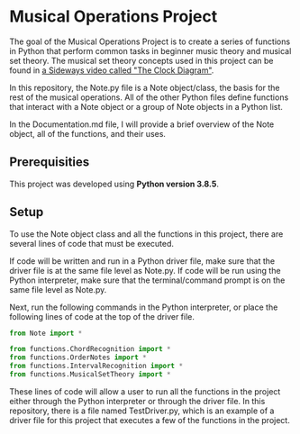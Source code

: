 # Musical Operations Project

The goal of the Musical Operations Project is to create a series of functions in Python that perform common tasks in beginner music theory and musical set theory. The musical set theory concepts used in this project can be found in [a Sideways video called "The Clock Diagram"](https://youtu.be/oGeBem72R3Y).

In this repository, the Note.py file is a Note object/class, the basis for the rest of the musical operations. All of the other Python files define functions that interact with a Note object or a group of Note objects in a Python list.

In the Documentation.md file, I will provide a brief overview of the Note object, all of the functions, and their uses.

## Prerequisities

This project was developed using **Python version 3.8.5**.

## Setup

To use the Note object class and all the functions in this project, there are several lines of code that must be executed.

If code will be written and run in a Python driver file, make sure that the driver file is at the same file level as Note.py. If code will be run using the Python interpreter, make sure that the terminal/command prompt is on the same file level as Note.py.

Next, run the following commands in the Python interpreter, or place the following lines of code at the top of the driver file.

```python
from Note import *

from functions.ChordRecognition import *
from functions.OrderNotes import *
from functions.IntervalRecognition import *
from functions.MusicalSetTheory import *
```

These lines of code will allow a user to run all the functions in the project either through the Python interpreter or through the driver file. In this repository, there is a file named TestDriver.py, which is an example of a driver file for this project that executes a few of the functions in the project.
